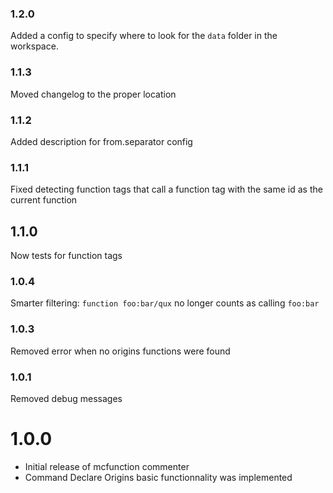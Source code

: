 ### 1.2.0
Added a config to specify where to look for the `data` folder in the workspace.

### 1.1.3
Moved changelog to the proper location

### 1.1.2
Added description for from.separator config

### 1.1.1
Fixed detecting function tags that call a function tag with the same id as the current function

## 1.1.0
Now tests for function tags

### 1.0.4
Smarter filtering:
```function foo:bar/qux```
no longer counts as calling `foo:bar`

### 1.0.3
Removed error when no origins functions were found

### 1.0.1
Removed debug messages

# 1.0.0
- Initial release of mcfunction commenter
- Command Declare Origins basic functionnality was implemented